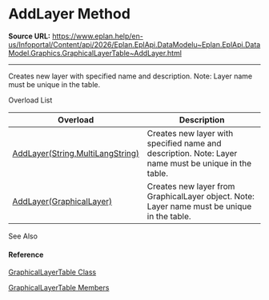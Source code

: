 # AddLayer Method

**Source URL:** https://www.eplan.help/en-us/Infoportal/Content/api/2026/Eplan.EplApi.DataModelu~Eplan.EplApi.DataModel.Graphics.GraphicalLayerTable~AddLayer.html

---

Creates new layer with specified name and description. Note: Layer name must be unique in the table.

Overload List

| Overload | Description |
| --- | --- |
| [AddLayer(String,MultiLangString)](Eplan.EplApi.DataModelu~Eplan.EplApi.DataModel.Graphics.GraphicalLayerTable~AddLayer(String,MultiLangString).html) | Creates new layer with specified name and description. Note: Layer name must be unique in the table. |
| [AddLayer(GraphicalLayer)](Eplan.EplApi.DataModelu~Eplan.EplApi.DataModel.Graphics.GraphicalLayerTable~AddLayer(GraphicalLayer).html) | Creates new layer from GraphicalLayer object. Note: Layer name must be unique in the table. |



See Also

#### Reference

[GraphicalLayerTable Class](Eplan.EplApi.DataModelu~Eplan.EplApi.DataModel.Graphics.GraphicalLayerTable.html)
  
[GraphicalLayerTable Members](Eplan.EplApi.DataModelu~Eplan.EplApi.DataModel.Graphics.GraphicalLayerTable_members.html)